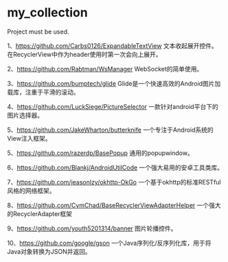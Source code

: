 # my_collection
Project must be used.


1、https://github.com/Carbs0126/ExpandableTextView     文本收起展开控件。
在RecyclerView中作为header使用时第一次会向上展开。

2、https://github.com/Rabtman/WsManager      WebSocket的简单使用。

3、https://github.com/bumptech/glide     Glide是一个快速高效的Android图片加载库，注重于平滑的滚动。

4、https://github.com/LuckSiege/PictureSelector      一款针对android平台下的图片选择器。

5、https://github.com/JakeWharton/butterknife      一个专注于Android系统的View注入框架。

5、https://github.com/razerdp/BasePopup      通用的popupwindow。

6、https://github.com/Blankj/AndroidUtilCode     一个强大易用的安卓工具类库。

7、https://github.com/jeasonlzy/okhttp-OkGo      一个基于okhttp的标准RESTful风格的网络框架。

8、https://github.com/CymChad/BaseRecyclerViewAdapterHelper      一个强大的RecyclerAdapter框架

9、https://github.com/youth5201314/banner      图片轮播控件。

10、https://github.com/google/gson     一个Java序列化/反序列化库，用于将Java对象转换为JSON并返回。
